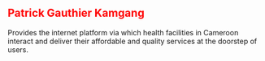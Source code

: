 <style>
  .red-text {
    color: red;
  }
  </style>
  
  <h2 class=" red-text">Patrick Gauthier Kamgang </h2>
  
Provides the internet platform via which health facilities in Cameroon interact and deliver their affordable and quality services at the doorstep of users.

